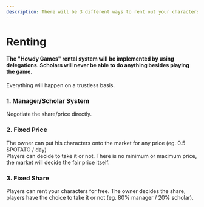 ```yaml
---
description: There will be 3 different ways to rent out your characters.
---
```


# Renting

#### The "Howdy Games" rental system will be implemented by using delegations. Scholars will never be able to do anything besides playing the game.&#x20;

Everything will happen on a trustless basis.&#x20;

### 1. Manager/Scholar System

Negotiate the share/price directly.&#x20;



### 2. Fixed Price

The owner can put his characters onto the market for any price (eg. 0.5 $POTATO / day) \
Players can decide to take it or not. There is no minimum or maximum price, the market will decide the fair price itself.&#x20;



### 3. Fixed Share

Players can rent your characters for free. The owner decides the share, players have the choice to take it or not (eg. 80% manager / 20% scholar).&#x20;
